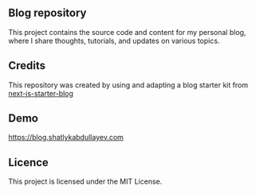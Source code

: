 ## Blog repository

This project contains the source code and content for my personal blog, where I share thoughts, tutorials, and updates on various topics.

## Credits

This repository was created by using and adapting a blog starter kit from [next-js-starter-blog](https://github.com/timlrx/tailwind-nextjs-starter-blog)

## Demo

https://blog.shatlykabdullayev.com

## Licence
This project is licensed under the MIT License.
